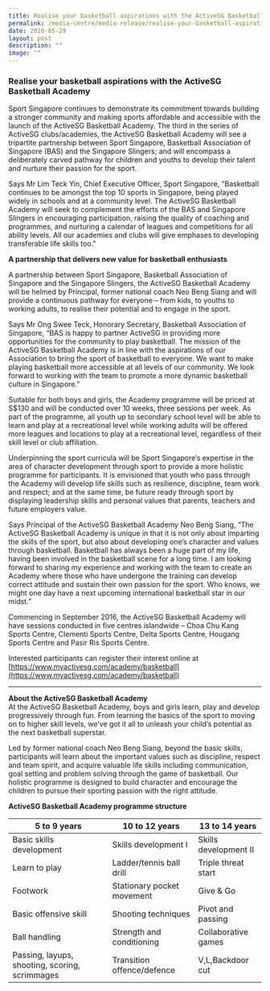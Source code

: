 ```yaml
---
title: Realise your basketball aspirations with the ActiveSG Basketball Academy
permalink: /media-centre/media-release/realise-your-basketball-aspirations-with-the-activesg-basketball-academy/
date: 2016-05-29
layout: post
description: ""
image: ""
---
```

### **Realise your basketball aspirations with the ActiveSG Basketball Academy**

Sport Singapore continues to demonstrate its commitment towards building a stronger community and making sports affordable and accessible with the launch of the ActiveSG Basketball Academy. The third in the series of ActiveSG clubs/academies, the ActiveSG Basketball Academy will see a tripartite partnership between Sport Singapore, Basketball Association of Singapore (BAS) and the Singapore Slingers; and will encompass a deliberately carved pathway for children and youths to develop their talent and nurture their passion for the sport.  
  
Says Mr Lim Teck Yin, Chief Executive Officer, Sport Singapore, “Basketball continues to be amongst the top 10 sports in Singapore, being played widely in schools and at a community level. The ActiveSG Basketball Academy will seek to complement the efforts of the BAS and Singapore Slingers in encouraging participation, raising the quality of coaching and programmes, and nurturing a calendar of leagues and competitions for all ability levels. All our academies and clubs will give emphases to developing transferable life skills too."  
  
**A partnership that delivers new value for basketball enthusiasts**  

A partnership between Sport Singapore, Basketball Association of Singapore and the Singapore Slingers, the ActiveSG Basketball Academy will be helmed by Principal, former national coach Neo Beng Siang and will provide a continuous pathway for everyone – from kids, to youths to working adults, to realise their potential and to engage in the sport.  
  
Says Mr Ong Swee Teck, Honorary Secretary, Basketball Association of Singapore, “BAS is happy to partner ActiveSG in providing more opportunities for the community to play basketball. The mission of the ActiveSG Basketball Academy is in line with the aspirations of our Association to bring the sport of basketball to everyone. We want to make playing basketball more accessible at all levels of our community. We look forward to working with the team to promote a more dynamic basketball culture in Singapore.”  
  
Suitable for both boys and girls, the Academy programme will be priced at S$130 and will be conducted over 10 weeks, three sessions per week. As part of the programme, all youth up to secondary school level will be able to learn and play at a recreational level while working adults will be offered more leagues and locations to play at a recreational level, regardless of their skill level or club affiliation.  
  
Underpinning the sport curricula will be Sport Singapore’s expertise in the area of character development through sport to provide a more holistic programme for participants. It is envisioned that youth who pass through the Academy will develop life skills such as resilience, discipline, team work and respect; and at the same time, be future ready through sport by displaying leadership skills and personal values that parents, teachers and future employers value.  
  
Says Principal of the ActiveSG Basketball Academy Neo Beng Siang, “The ActiveSG Basketball Academy is unique in that it is not only about imparting the skills of the sport, but also about developing one’s character and values through basketball. Basketball has always been a huge part of my life, having been involved in the basketball scene for a long time. I am looking forward to sharing my experience and working with the team to create an Academy where those who have undergone the training can develop correct attitude and sustain their own passion for the sport. Who knows, we might one day have a next upcoming international basketball star in our midst.”  
  
Commencing in September 2016, the ActiveSG Basketball Academy will have sessions conducted in five centres islandwide – Choa Chu Kang Sports Centre, Clementi Sports Centre, Delta Sports Centre, Hougang Sports Centre and Pasir Ris Sports Centre.  
  
Interested participants can register their interest online at [https://www.myactivesg.com/academy/basketball](https://www.myactivesg.com/academy/basketball)  
  
---

**About the ActiveSG Basketball Academy**<br>
At the ActiveSG Basketball Academy, boys and girls learn, play and develop progressively through fun. From learning the basics of the sport to moving on to higher skill levels, we’ve got it all to unleash your child’s potential as the next basketball superstar.

Led by former national coach Neo Beng Siang, beyond the basic skills, participants will learn about the important values such as discipline, respect and team spirit, and acquire valuable life skills including communication, goal setting and problem solving through the game of basketball. Our holistic programme is designed to build character and encourage the children to pursue their sporting passion with the right attitude. 

**ActiveSG Basketball Academy programme structure**

| 5 to 9 years | 10 to 12 years | 13 to 14 years |
| -------- | -------- | -------- |
| Basic skills development | Skills development I     | Skills development II |
| Learn to play | Ladder/tennis ball drill | Triple threat start |
| Footwork | Stationary pocket movement | Give & Go |
| Basic offensive skill | Shooting techniques | Pivot and passing |
| Ball handling | Strength and conditioning | Collaborative games |
| Passing, layups, shooting, scoring, scrimmages | Transition offence/defence | V,L,Backdoor cut|